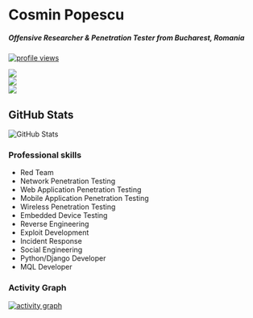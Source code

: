 <h1><strong>Cosmin Popescu</strong></h1>
<h5><strong>Offensive Researcher & Penetration Tester from Bucharest, Romania</strong></h5>

<a href="#"><img src="https://gpvc.arturio.dev/cosminpopesq" alt="profile views">  </a>  

   
  <a href="https://twitter.com/intent/follow?screen_name=penteor_com&tw_p=followbutton"><img src="https://img.shields.io/twitter/follow/penteor_com?label=%40penteor&style=social"></a>  
  <a href="https://icosmin.ro"><img src="https://img.shields.io/badge/Blog-Personal-green"></a>  
  <a href="https://www.linkedin.com/in/cosminpopesq/"><img src="https://img.shields.io/badge/Linkedin-Personal-blue"></a> 
  

<h2>GitHub Stats</h2>
<p><img src="https://github-readme-stats.vercel.app/api?username=cosminpopesq&amp;show_icons=true" alt="GitHub Stats"></p>


### Professional skills

- Red Team
- Network Penetration Testing
- Web Application Penetration Testing
- Mobile Application Penetration Testing
- Wireless Penetration Testing
- Embedded Device Testing
- Reverse Engineering
- Exploit Development
- Incident Response
- Social Engineering
- Python/Django Developer
- MQL Developer

### Activity Graph

[![activity graph](https://activity-graph.herokuapp.com/graph?username=cosminpopesq&custom_title=Cosmin's%20activity%20graph&theme=github-light&hide_border=true)](https://github.com/cosminpopesq/github-readme-activity-graph)
